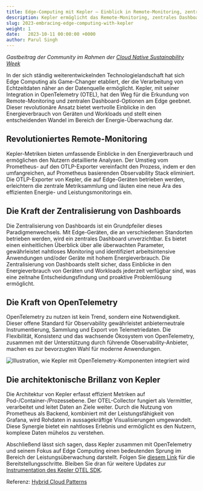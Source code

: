 ```yaml
---
title: Edge-Computing mit Kepler – Einblick in Remote-Monitoring, zentrales Dashboarding und Visualisierung
description: Kepler ermöglicht das Remote-Monitoring, zentrales Dashboarding und die Visualisierung des Energieverbrauchs und revolutioniert damit die Energie-Überwachung am Edge.
slug: 2023-embracing-edge-computing-with-kepler
weight: 1
date:   2023-10-11 00:00:00 +0000
author: Parul Singh
---
```


*Gastbeitrag der Community im Rahmen der [Cloud Native Sustainability Week](https://tag-env-sustainability.cncf.io/cloud-native-sustainability-week/)*

In der sich ständig weiterentwickelnden Technologielandschaft hat sich Edge Computing als Game-Changer etabliert, der die Verarbeitung von Echtzeitdaten näher an der Datenquelle ermöglicht. Kepler, mit seiner Integration in OpenTelemetry (OTEL), hat den Weg für die Erkundung von Remote-Monitoring und zentralen Dashboard-Optionen am Edge geebnet. Dieser revolutionäre Ansatz bietet wertvolle Einblicke in den Energieverbrauch von Geräten und Workloads und stellt einen entscheidenden Wandel im Bereich der Energie-Überwachung dar.

## Revolutioniertes Remote-Monitoring

Kepler-Metriken bieten umfassende Einblicke in den Energieverbrauch und ermöglichen den Nutzern detaillierte Analysen. Der Umstieg vom Prometheus- auf den OTLP-Exporter vereinfacht den Prozess, indem er den umfangreichen, auf Prometheus basierenden Observability Stack eliminiert. Die OTLP-Exporter von Kepler, die auf Edge-Geräten betrieben werden, erleichtern die zentrale Metriksammlung und läuten eine neue Ära des effizienten Energie- und Leistungsmonitorings ein.

## Die Kraft der Zentralisierung von Dashboards

Die Zentralisierung von Dashboards ist ein Grundpfeiler dieses Paradigmenwechsels. Mit Edge-Geräten, die an verschiedenen Standorten betrieben werden, wird ein zentrales Dashboard unverzichtbar. Es bietet einen einheitlichen Überblick über alle überwachten Parameter, gewährleistet nahtloses Monitoring und identifiziert arbeitsintensive Anwendungen und/oder Geräte mit hohem Energieverbrauch. Die Zentralisierung von Dashboards stellt sicher, dass Einblicke in den Energieverbrauch von Geräten und Workloads jederzeit verfügbar sind, was eine zeitnahe Entscheidungsfindung und proaktive Problemlösung ermöglicht.

## Die Kraft von OpenTelemetry

OpenTelemetry zu nutzen ist kein Trend, sondern eine Notwendigkeit. Dieser offene Standard für Observability gewährleistet anbieterneutrale Instrumentierung, Sammlung und Export von Telemetriedaten. Die Flexibilität, Konsistenz und das wachsende Ökosystem von OpenTelemetry, zusammen mit der Unterstützung durch führende Observability-Anbieter, machen es zur bevorzugten Wahl für moderne Anwendungen.

<p class="mt-5 mb-5"><img src="/images/blogs/2023-09-cloud-native-sustainability-week/KEPLER-OTEL.webp" alt="Illustration, wie Kepler mit OpenTelemetry-Komponenten integriert wird"></p>

## Die architektonische Brillanz von Kepler

Die Architektur von Kepler erfasst effizient Metriken auf Pod-/Container-/Prozessebene. Der OTEL-Collector fungiert als Vermittler, verarbeitet und leitet Daten an Ziele weiter. Durch die Nutzung von Prometheus als Backend, kombiniert mit der Leistungsfähigkeit von Grafana, wird Rohdaten in aussagekräftige Visualisierungen umgewandelt. Diese Synergie bietet ein nahtloses Erlebnis und ermöglicht es den Nutzern, komplexe Daten mühelos zu verstehen.

Abschließend lässt sich sagen, dass Kepler zusammen mit OpenTelemetry und seinem Fokus auf Edge Computing einen bedeutenden Sprung im Bereich der Leistungsüberwachung darstellt. Folgen Sie [diesem Link](https://github.com/husky-parul/otel-observability) für die Bereitstellungsschritte. Bleiben Sie dran für weitere Updates zur [Instrumentation des Kepler OTEL SDK](https://github.com/sustainable-computing-io/kepler/issues/659).

Referenz: [Hybrid Cloud Patterns](https://hybrid-cloud-patterns.io/learn/about/)
